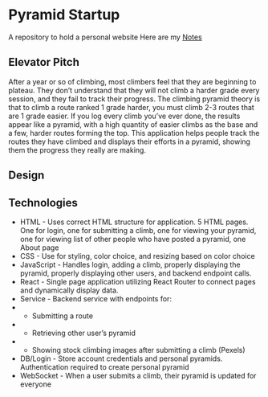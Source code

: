 # Pyramid Startup
A repository to hold a personal website
Here are my [Notes](https://github.com/thelastbrittain/startup/blob/main/notes.md)

## Elevator Pitch
After a year or so of climbing, most climbers feel that they are beginning to plateau. They don’t understand that they will not climb a harder grade every session, and they fail to track their progress. The climbing pyramid theory is that to climb a route ranked 1 grade harder, you must climb 2-3 routes that are 1 grade easier. If you log every climb you’ve ever done, the results appear like a pyramid, with a high quantity of easier climbs as the base and a few, harder routes forming the top. This application helps people track the routes they have climbed and displays their efforts in a pyramid, showing them the progress they really are making. 

## Design


## Technologies
- HTML - Uses correct HTML structure for application. 5 HTML pages. One for login, one for submitting a climb, one for viewing your pyramid, one for viewing list of other people who have posted a pyramid, one About page
- CSS - Use for styling, color choice, and resizing based on color choice
- JavaScript - Handles login, adding a climb, properly displaying the pyramid, properly displaying other users, and backend endpoint calls.
- React - Single page application utilizing React Router to connect pages and dynamically display data. 
- Service - Backend service with endpoints for:
- - Submitting a route
- - Retrieving other user’s pyramid
- - Showing stock climbing images after submitting a climb (Pexels)
- DB/Login - Store account credentials and personal pyramids. Authentication required to create personal pyramid
- WebSocket - When a user submits a climb, their pyramid is updated for everyone

